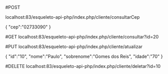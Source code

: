 #POST

localhost:83/esqueleto-api-php/index.php/cliente/consultarCep

{
    "cep":"02733090"
}

#GET
localhost:83/esqueleto-api-php/index.php/cliente/consultar?id=20


#PUT
localhost:83/esqueleto-api-php/index.php/cliente/atualizar

{
    "id":"10",
    "nome":"Paulo",
    "sobrenome":"Gomes dos Reis",
    "idade":"70"
}

#DELETE
localhost:83/esqueleto-api-php/index.php/cliente/deletar?id=10




